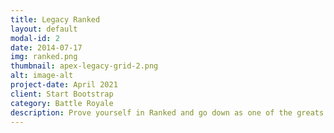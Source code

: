 ```yaml
---
title: Legacy Ranked
layout: default
modal-id: 2
date: 2014-07-17
img: ranked.png
thumbnail: apex-legacy-grid-2.png
alt: image-alt
project-date: April 2021
client: Start Bootstrap
category: Battle Royale
description: Prove yourself in Ranked and go down as one of the greats.
---
```

